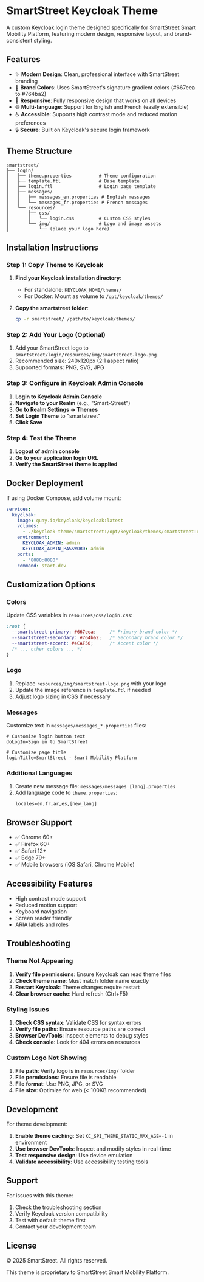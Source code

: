 # SmartStreet Keycloak Theme

A custom Keycloak login theme designed specifically for SmartStreet Smart Mobility Platform, featuring modern design, responsive layout, and brand-consistent styling.

## Features

- ✨ **Modern Design**: Clean, professional interface with SmartStreet branding
- 🎨 **Brand Colors**: Uses SmartStreet's signature gradient colors (#667eea to #764ba2)
- 📱 **Responsive**: Fully responsive design that works on all devices
- 🌐 **Multi-language**: Support for English and French (easily extensible)
- ♿ **Accessible**: Supports high contrast mode and reduced motion preferences
- 🔒 **Secure**: Built on Keycloak's secure login framework

## Theme Structure

```
smartstreet/
├── login/
│   ├── theme.properties          # Theme configuration
│   ├── template.ftl              # Base template
│   ├── login.ftl                 # Login page template
│   ├── messages/
│   │   ├── messages_en.properties # English messages
│   │   └── messages_fr.properties # French messages
│   └── resources/
│       ├── css/
│       │   └── login.css         # Custom CSS styles
│       └── img/                  # Logo and image assets
│           └── (place your logo here)
```

## Installation Instructions

### Step 1: Copy Theme to Keycloak

1. **Find your Keycloak installation directory**:
   - For standalone: `KEYCLOAK_HOME/themes/`
   - For Docker: Mount as volume to `/opt/keycloak/themes/`

2. **Copy the smartstreet folder**:
   ```bash
   cp -r smartstreet/ /path/to/keycloak/themes/
   ```

### Step 2: Add Your Logo (Optional)

1. Add your SmartStreet logo to `smartstreet/login/resources/img/smartstreet-logo.png`
2. Recommended size: 240x120px (2:1 aspect ratio)
3. Supported formats: PNG, SVG, JPG

### Step 3: Configure in Keycloak Admin Console

1. **Login to Keycloak Admin Console**
2. **Navigate to your Realm** (e.g., "Smart-Street")
3. **Go to Realm Settings → Themes**
4. **Set Login Theme** to "smartstreet"
5. **Click Save**

### Step 4: Test the Theme

1. **Logout of admin console**
2. **Go to your application login URL**
3. **Verify the SmartStreet theme is applied**

## Docker Deployment

If using Docker Compose, add volume mount:

```yaml
services:
  keycloak:
    image: quay.io/keycloak/keycloak:latest
    volumes:
      - ./keycloak-theme/smartstreet:/opt/keycloak/themes/smartstreet:ro
    environment:
      KEYCLOAK_ADMIN: admin
      KEYCLOAK_ADMIN_PASSWORD: admin
    ports:
      - "8080:8080"
    command: start-dev
```

## Customization Options

### Colors

Update CSS variables in `resources/css/login.css`:

```css
:root {
  --smartstreet-primary: #667eea;     /* Primary brand color */
  --smartstreet-secondary: #764ba2;   /* Secondary brand color */
  --smartstreet-accent: #4CAF50;      /* Accent color */
  /* ... other colors ... */
}
```

### Logo

1. Replace `resources/img/smartstreet-logo.png` with your logo
2. Update the image reference in `template.ftl` if needed
3. Adjust logo sizing in CSS if necessary

### Messages

Customize text in `messages/messages_*.properties` files:

```properties
# Customize login button text
doLogIn=Sign in to SmartStreet

# Customize page title
loginTitle=SmartStreet - Smart Mobility Platform
```

### Additional Languages

1. Create new message file: `messages/messages_[lang].properties`
2. Add language code to `theme.properties`:
   ```properties
   locales=en,fr,ar,es,[new_lang]
   ```

## Browser Support

- ✅ Chrome 60+
- ✅ Firefox 60+
- ✅ Safari 12+
- ✅ Edge 79+
- ✅ Mobile browsers (iOS Safari, Chrome Mobile)

## Accessibility Features

- High contrast mode support
- Reduced motion support
- Keyboard navigation
- Screen reader friendly
- ARIA labels and roles

## Troubleshooting

### Theme Not Appearing

1. **Verify file permissions**: Ensure Keycloak can read theme files
2. **Check theme name**: Must match folder name exactly
3. **Restart Keycloak**: Theme changes require restart
4. **Clear browser cache**: Hard refresh (Ctrl+F5)

### Styling Issues

1. **Check CSS syntax**: Validate CSS for syntax errors
2. **Verify file paths**: Ensure resource paths are correct
3. **Browser DevTools**: Inspect elements to debug styles
4. **Check console**: Look for 404 errors on resources

### Custom Logo Not Showing

1. **File path**: Verify logo is in `resources/img/` folder
2. **File permissions**: Ensure file is readable
3. **File format**: Use PNG, JPG, or SVG
4. **File size**: Optimize for web (< 100KB recommended)

## Development

For theme development:

1. **Enable theme caching**: Set `KC_SPI_THEME_STATIC_MAX_AGE=-1` in environment
2. **Use browser DevTools**: Inspect and modify styles in real-time
3. **Test responsive design**: Use device emulation
4. **Validate accessibility**: Use accessibility testing tools

## Support

For issues with this theme:

1. Check the troubleshooting section
2. Verify Keycloak version compatibility
3. Test with default theme first
4. Contact your development team

## License

© 2025 SmartStreet. All rights reserved.

This theme is proprietary to SmartStreet Smart Mobility Platform.